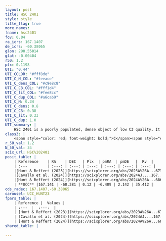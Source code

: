 ```yaml
---
layout: post
title: HSC 2401
style: style
title_flag: true
more_names: 
fname: hsc2401
fov: 0.04
ra_icrs: 167.1407
de_icrs: -60.38065
glon: 290.55014
glat: -0.00404
r50: 1.2
plx: 0.1198
UTI: "0.44"
UTI_COLOR: "#fff8de"
UTI_C_N_COL: "#feeace"
UTI_C_dens_COL: "#c9e8c8"
UTI_C_C3_COL: "#fff1d4"
UTI_C_lit_COL: "#fee8cc"
UTI_C_dup_COL: "#a6cab9"
UTI_C_N: 0.34
UTI_C_dens: 0.8
UTI_C_C3: 0.38
UTI_C_lit: 0.33
UTI_C_dup: 1.0
UTI_summary: |
    HSC 2401 is a poorly populated, dense object of low C3 quality. It was recently reported in the literature.
class3: |
    <span style="color: red; font-weight: bold;">C</span><span style="color: #FFC300; font-weight: bold;">B</span>
r_50_val: 1.2
N_50_val: 34
scix_url: HSC%202401
posit_table: |
    | Reference    | RA    | DEC   | Plx  | pmRA  | pmDE   |  Rv  |
    | :---         | :---: | :---: | :---: | :---: | :---: | :---: |
    |[Hunt & Reffert (2023)](https://scixplorer.org/abs/2023A%26A...673A.114H) | 167.152 | -60.388 | 0.125 | -6.374 | 2.139 | 37.001 |
    |[Cavallo et al. (2024)](https://scixplorer.org/abs/2024AJ....167...12C) | 167.158 | -60.389 | 0.128 | -- | -- | -- |
    |[Hunt & Reffert (2024)](https://scixplorer.org/abs/2024A%26A...686A..42H) | 167.152 | -60.388 | 0.125 | -6.374 | 2.139 | 37.001 |
    | **UCC** |167.141 | -60.381 | 0.12 | -6.409 | 2.142 | 35.412 | 
cds_radec: 167.1407,-60.38065
carousel: UCC_HUNT23
fpars_table: |
    | Reference |  Values |
    | :---  |  :---:  |
    | [Hunt & Reffert (2023)](https://scixplorer.org/abs/2023A%26A...673A.114H) | `AV50=3.72, diffAV50=2.747, MOD50=14.223, logAge50=7.667` |
    | [Cavallo et al. (2024)](https://scixplorer.org/abs/2024AJ....167...12C) | `AV50=3.96, dMod50=13.0, logAge50=8.42, [Fe/H]50=-0.19` |
    | [Hunt & Reffert (2024)](https://scixplorer.org/abs/2024A%26A...686A..42H) | `MassJ=2613.34` |
shared_table: |
    
---
```

